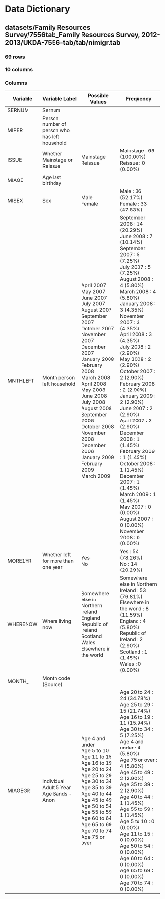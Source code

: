 # Data Dictionary

## datasets/Family Resources Survey/7556tab_Family Resources Survey, 2012-2013/UKDA-7556-tab/tab/nimigr.tab

### 69 rows

### 10 columns

### Columns

| Variable | Variable Label | Possible Values | Frequency |
| --- | --- | --- | --- |
| SERNUM | Sernum |  |  |
| MIPER | Person number of person who has left household |  |  |
| ISSUE | Whether Mainstage or Reissue | Mainstage <br/>Reissue  | Mainstage : 69 (100.00%)<br/>Reissue : 0 (0.00%) |
| MIAGE | Age last birthday |  |  |
| MISEX | Sex | Male <br/>Female  | Male : 36 (52.17%)<br/>Female : 33 (47.83%) |
| MNTHLEFT | Month person left household | April 2007 <br/>May 2007 <br/>June 2007 <br/>July 2007 <br/>August 2007 <br/>September 2007 <br/>October 2007 <br/>November 2007 <br/>December 2007 <br/>January 2008 <br/>February 2008 <br/>March 2008 <br/>April 2008 <br/>May 2008 <br/>June 2008 <br/>July 2008 <br/>August 2008 <br/>September 2008 <br/>October 2008 <br/>November 2008 <br/>December 2008 <br/>January 2009 <br/>February 2009 <br/>March 2009  | September 2008 : 14 (20.29%)<br/>June 2008 : 7 (10.14%)<br/>September 2007 : 5 (7.25%)<br/>July 2007 : 5 (7.25%)<br/>August 2008 : 4 (5.80%)<br/>March 2008 : 4 (5.80%)<br/>January 2008 : 3 (4.35%)<br/>November 2007 : 3 (4.35%)<br/>April 2008 : 3 (4.35%)<br/>July 2008 : 2 (2.90%)<br/>May 2008 : 2 (2.90%)<br/>October 2007 : 2 (2.90%)<br/>February 2008 : 2 (2.90%)<br/>January 2009 : 2 (2.90%)<br/>June 2007 : 2 (2.90%)<br/>April 2007 : 2 (2.90%)<br/>December 2008 : 1 (1.45%)<br/>February 2009 : 1 (1.45%)<br/>October 2008 : 1 (1.45%)<br/>December 2007 : 1 (1.45%)<br/>March 2009 : 1 (1.45%)<br/>May 2007 : 0 (0.00%)<br/>August 2007 : 0 (0.00%)<br/>November 2008 : 0 (0.00%) |
| MORE1YR | Whether left for more than one year | Yes <br/>No  | Yes : 54 (78.26%)<br/>No : 14 (20.29%) |
| WHERENOW | Where living now | Somewhere else in Northern Ireland <br/>England <br/>Republic of Ireland <br/>Scotland <br/>Wales <br/>Elsewhere in the world  | Somewhere else in Northern Ireland : 53 (76.81%)<br/>Elsewhere in the world : 8 (11.59%)<br/>England : 4 (5.80%)<br/>Republic of Ireland : 2 (2.90%)<br/>Scotland : 1 (1.45%)<br/>Wales : 0 (0.00%) |
| MONTH_ | Month code (Source) |  |  |
| MIAGEGR | Individual Adult 5 Year Age Bands - Anon | Age 4 and under <br/>Age 5 to 10 <br/>Age 11 to 15 <br/>Age 16 to 19 <br/>Age 20 to 24 <br/>Age 25 to 29 <br/>Age 30 to 34 <br/>Age 35 to 39 <br/>Age 40 to 44 <br/>Age 45 to 49 <br/>Age 50 to 54 <br/>Age 55 to 59 <br/>Age 60 to 64 <br/>Age 65 to 69 <br/>Age 70 to 74 <br/>Age 75 or over  | Age 20 to 24 : 24 (34.78%)<br/>Age 25 to 29 : 15 (21.74%)<br/>Age 16 to 19 : 11 (15.94%)<br/>Age 30 to 34 : 5 (7.25%)<br/>Age 4 and under : 4 (5.80%)<br/>Age 75 or over : 4 (5.80%)<br/>Age 45 to 49 : 2 (2.90%)<br/>Age 35 to 39 : 2 (2.90%)<br/>Age 40 to 44 : 1 (1.45%)<br/>Age 55 to 59 : 1 (1.45%)<br/>Age 5 to 10 : 0 (0.00%)<br/>Age 11 to 15 : 0 (0.00%)<br/>Age 50 to 54 : 0 (0.00%)<br/>Age 60 to 64 : 0 (0.00%)<br/>Age 65 to 69 : 0 (0.00%)<br/>Age 70 to 74 : 0 (0.00%) |
